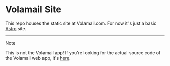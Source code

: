 # Volamail Site

This repo houses the static site at Volamail.com. For now it's just a basic [Astro](https://astro.build) site.

---

> [!NOTE]
> This is not the Volamail app! If you're looking for the actual source code of the Volamail web app, it's [here](https://github.com/volamail/volamail).

